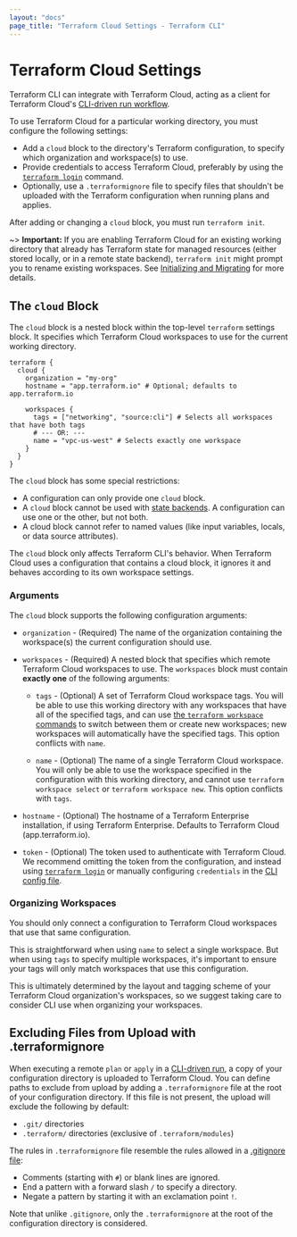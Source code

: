 ```yaml
---
layout: "docs"
page_title: "Terraform Cloud Settings - Terraform CLI"
---
```


# Terraform Cloud Settings

Terraform CLI can integrate with Terraform Cloud, acting as a client for Terraform Cloud's
[CLI-driven run workflow](https://www.terraform.io/docs/cloud/run/cli.html).

To use Terraform Cloud for a particular working directory, you must configure the following settings:

- Add a `cloud` block to the directory's Terraform configuration, to specify
  which organization and workspace(s) to use.
- Provide credentials to access Terraform Cloud, preferably by using the
  [`terraform login`](/docs/cli/commands/login.html) command.
- Optionally, use a `.terraformignore` file to specify files that shouldn't be
  uploaded with the Terraform configuration when running plans and applies.

After adding or changing a `cloud` block, you must run `terraform init`.

~> **Important:** If you are enabling Terraform Cloud for an existing working
directory that already has Terraform state for managed resources (either stored
locally, or in a remote state backend), `terraform init` might prompt you to
rename existing workspaces. See
[Initializing and Migrating](/docs/cli/cloud/migrating.html) for more details.

## The `cloud` Block

The `cloud` block is a nested block within the top-level `terraform` settings
block. It specifies which Terraform Cloud workspaces to use for the current
working directory.

```hcl
terraform {
  cloud {
    organization = "my-org"
    hostname = "app.terraform.io" # Optional; defaults to app.terraform.io

    workspaces {
      tags = ["networking", "source:cli"] # Selects all workspaces that have both tags
      # --- OR: ---
      name = "vpc-us-west" # Selects exactly one workspace
    }
  }
}
```

The `cloud` block has some special restrictions:

- A configuration can only provide one `cloud` block.
- A `cloud` block cannot be used with [state backends](/docs/language/settings/backends/index.html).
  A configuration can use one or the other, but not both.
- A cloud block cannot refer to named values (like input variables, locals, or
  data source attributes).

The `cloud` block only affects Terraform CLI's behavior. When Terraform Cloud
uses a configuration that contains a cloud  block, it ignores it and behaves
according to its own workspace settings.

### Arguments

The `cloud` block supports the following configuration arguments:

* `organization` - (Required) The name of the organization containing the
  workspace(s) the current configuration should use.

* `workspaces` - (Required) A nested block that specifies which remote
  Terraform Cloud workspaces to use. The `workspaces` block must contain
  **exactly one** of the following arguments:

    * `tags` - (Optional) A set of Terraform Cloud workspace tags. You will be able to use
      this working directory with any workspaces that have all of the specified tags,
      and can use [the `terraform workspace` commands](/docs/cli/workspaces/index.html)
      to switch between them or create new workspaces; new workspaces will automatically have
      the specified tags. This option conflicts with `name`.

    * `name` - (Optional) The name of a single Terraform Cloud workspace. You will
      only be able to use the workspace specified in the configuration with this working
      directory, and cannot use `terraform workspace select` or `terraform workspace new`.
      This option conflicts with `tags`.

* `hostname` - (Optional) The hostname of a Terraform Enterprise installation, if using Terraform
  Enterprise. Defaults to Terraform Cloud (app.terraform.io).

* `token` - (Optional) The token used to authenticate with Terraform Cloud.
  We recommend omitting the token from the configuration, and instead using
  [`terraform login`](/docs/cli/commands/login.html) or manually configuring
  `credentials` in the
  [CLI config file](/docs/cli/config/config-file.html#credentials).

### Organizing Workspaces

You should only connect a configuration to Terraform Cloud workspaces that use
that same configuration.

This is straightforward when using `name` to select a single workspace. But when
using `tags` to specify multiple workspaces, it's important to ensure your tags
will only match workspaces that use this configuration.

This is ultimately determined by the layout and tagging scheme of your Terraform
Cloud organization's workspaces, so we suggest taking care to consider CLI use
when organizing your workspaces.


## Excluding Files from Upload with .terraformignore

When executing a remote `plan` or `apply` in a [CLI-driven run](/docs/cloud/run/cli.html),
a copy of your configuration directory is uploaded to Terraform Cloud. You can define
paths to exclude from upload by adding a `.terraformignore` file at the root of your
configuration directory. If this file is not present, the upload will exclude
the following by default:

* `.git/` directories
* `.terraform/` directories (exclusive of `.terraform/modules`)

The rules in `.terraformignore` file resemble the rules allowed in a
[.gitignore file](https://git-scm.com/book/en/v2/Git-Basics-Recording-Changes-to-the-Repository#_ignoring):

* Comments (starting with `#`) or blank lines are ignored.
* End a pattern with a forward slash `/` to specify a directory.
* Negate a pattern by starting it with an exclamation point `!`.

Note that unlike `.gitignore`, only the `.terraformignore` at the root of the configuration
directory is considered.
